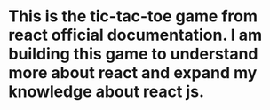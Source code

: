 # This is the tic-tac-toe game from react official documentation. I am building this game to understand more about react and expand my knowledge about react js.
